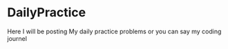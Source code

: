 # DailyPractice

Here I will be posting My daily practice problems or you can say my coding journel

